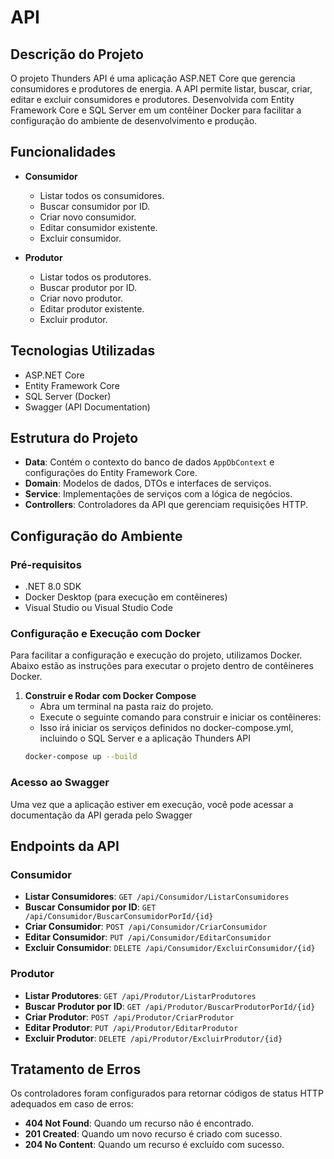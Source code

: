 # API

## Descrição do Projeto

O projeto Thunders API é uma aplicação ASP.NET Core que gerencia consumidores e produtores de energia. A API permite listar, buscar, criar, editar e excluir consumidores e produtores. Desenvolvida com Entity Framework Core e SQL Server em um contêiner Docker para facilitar a configuração do ambiente de desenvolvimento e produção.

## Funcionalidades

- **Consumidor**
  - Listar todos os consumidores.
  - Buscar consumidor por ID.
  - Criar novo consumidor.
  - Editar consumidor existente.
  - Excluir consumidor.

- **Produtor**
  - Listar todos os produtores.
  - Buscar produtor por ID.
  - Criar novo produtor.
  - Editar produtor existente.
  - Excluir produtor.

## Tecnologias Utilizadas

- ASP.NET Core
- Entity Framework Core
- SQL Server (Docker)
- Swagger (API Documentation)

## Estrutura do Projeto

- **Data**: Contém o contexto do banco de dados `AppDbContext` e configurações do Entity Framework Core.
- **Domain**: Modelos de dados, DTOs e interfaces de serviços.
- **Service**: Implementações de serviços com a lógica de negócios.
- **Controllers**: Controladores da API que gerenciam requisições HTTP.

## Configuração do Ambiente

### Pré-requisitos

- .NET 8.0 SDK
- Docker Desktop (para execução em contêineres)
- Visual Studio ou Visual Studio Code

### Configuração e Execução com Docker

Para facilitar a configuração e execução do projeto, utilizamos Docker. Abaixo estão as instruções para executar o projeto dentro de contêineres Docker.

1. **Construir e Rodar com Docker Compose**
   - Abra um terminal na pasta raiz do projeto.
   - Execute o seguinte comando para construir e iniciar os contêineres:
   - Isso irá iniciar os serviços definidos no docker-compose.yml, incluindo o SQL Server e a aplicação Thunders API
   ```bash
   docker-compose up --build

   
### Acesso ao Swagger

Uma vez que a aplicação estiver em execução, você pode acessar a documentação da API gerada pelo Swagger

## Endpoints da API

### Consumidor

- **Listar Consumidores**: `GET /api/Consumidor/ListarConsumidores`
- **Buscar Consumidor por ID**: `GET /api/Consumidor/BuscarConsumidorPorId/{id}`
- **Criar Consumidor**: `POST /api/Consumidor/CriarConsumidor`
- **Editar Consumidor**: `PUT /api/Consumidor/EditarConsumidor`
- **Excluir Consumidor**: `DELETE /api/Consumidor/ExcluirConsumidor/{id}`

### Produtor

- **Listar Produtores**: `GET /api/Produtor/ListarProdutores`
- **Buscar Produtor por ID**: `GET /api/Produtor/BuscarProdutorPorId/{id}`
- **Criar Produtor**: `POST /api/Produtor/CriarProdutor`
- **Editar Produtor**: `PUT /api/Produtor/EditarProdutor`
- **Excluir Produtor**: `DELETE /api/Produtor/ExcluirProdutor/{id}`

## Tratamento de Erros

Os controladores foram configurados para retornar códigos de status HTTP adequados em caso de erros:

- **404 Not Found**: Quando um recurso não é encontrado.
- **201 Created**: Quando um novo recurso é criado com sucesso.
- **204 No Content**: Quando um recurso é excluído com sucesso.






